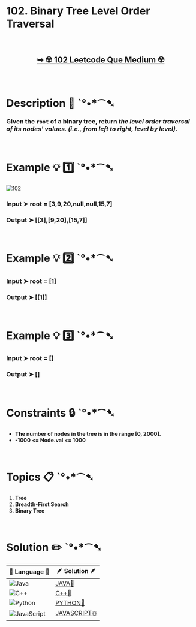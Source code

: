 # 102. Binary Tree Level Order Traversal

</br>

<h2 align="center"> 

<a href="https://leetcode.com/problems/binary-tree-level-order-traversal/description/"><strong>➥ ☢️ 102 Leetcode Que Medium ☢️ </strong></a> 
</h2>

</br>

# Description 📜 ˋ°•*⁀➷

### Given the `root` of a binary tree, return *the level order traversal of its nodes' values. (i.e., from left to right, level by level)*.


</br>

# Example 💡 1️⃣ ˋ°•*⁀➷

![102](https://github.com/Prakhar-002/Prakhar-002/assets/136890202/2da3b635-1962-437b-9d8e-e952d80f9486)

  ### Input  ➤ root = [3,9,20,null,null,15,7]

  ### Output  ➤ [[3],[9,20],[15,7]]

</br>

# Example 💡 2️⃣ ˋ°•*⁀➷

  ### Input ➤ root = [1]

  ### Output ➤ [[1]]


</br>

# Example 💡 3️⃣ ˋ°•*⁀➷

  ### Input ➤ root = []

  ### Output  ➤ []

</br>

# Constraints 🔒 ˋ°•*⁀➷

- **The number of nodes in the tree is in the range [0, 2000].**
- **-1000 <= Node.val <= 1000**

</br>

# Topics 📋 ˋ°•*⁀➷

1. **Tree**
2. **Breadth-First Search**
3. **Binary Tree**


</br>

# Solution ✏️ ˋ°•*⁀➷

| 📒 Language 📒  | 🪶 Solution 🪶 |
| ------------- | ------------- |
|  ![Java](https://img.shields.io/badge/java-%23ED8B00.svg?style=for-the-badge&logo=openjdk&logoColor=white)  | [JAVA🍁](https://github.com/Prakhar-002/LEETCODE/blob/main/%F0%9F%8E%AD%20LEVEL%20wise%20que%20with%20solution%20%F0%9F%8E%AF/%E2%98%A2%EF%B8%8F%20Medium%20%E2%98%A2%EF%B8%8F/%E2%98%A2%EF%B8%8F%20Medium%20102.%20Binary%20Tree%20Level%20Order%20Traversal%20%E2%98%83%EF%B8%8F%20%F0%9F%8D%81%20%F0%9F%8D%B0%20%F0%9F%8E%B2/%F0%9F%8D%81JAVA_102_BinaryTreeLevelOrderTraversa.java) |
|  ![C++](https://img.shields.io/badge/c++-%2300599C.svg?style=for-the-badge&logo=c%2B%2B&logoColor=white)  | [C++🎲](https://github.com/Prakhar-002/LEETCODE/blob/main/%F0%9F%8E%AD%20LEVEL%20wise%20que%20with%20solution%20%F0%9F%8E%AF/%E2%98%A2%EF%B8%8F%20Medium%20%E2%98%A2%EF%B8%8F/%E2%98%A2%EF%B8%8F%20Medium%20102.%20Binary%20Tree%20Level%20Order%20Traversal%20%E2%98%83%EF%B8%8F%20%F0%9F%8D%81%20%F0%9F%8D%B0%20%F0%9F%8E%B2/%F0%9F%8E%B2CPP_102_BinaryTreeLevelOrderTraversa.cpp)  |
|  ![Python](https://img.shields.io/badge/python-3670A0?style=for-the-badge&logo=python&logoColor=ffdd54)    | [PYTHON🍰](https://github.com/Prakhar-002/LEETCODE/blob/main/%F0%9F%8E%AD%20LEVEL%20wise%20que%20with%20solution%20%F0%9F%8E%AF/%E2%98%A2%EF%B8%8F%20Medium%20%E2%98%A2%EF%B8%8F/%E2%98%A2%EF%B8%8F%20Medium%20102.%20Binary%20Tree%20Level%20Order%20Traversal%20%E2%98%83%EF%B8%8F%20%F0%9F%8D%81%20%F0%9F%8D%B0%20%F0%9F%8E%B2/%F0%9F%8D%B0PYTHON_102_BinaryTreeLevelOrderTraversa.py) |
| ![JavaScript](https://img.shields.io/badge/javascript-%23323330.svg?style=for-the-badge&logo=javascript&logoColor=%23F7DF1E)   | [JAVASCRIPT☃️](https://github.com/Prakhar-002/LEETCODE/blob/main/%F0%9F%8E%AD%20LEVEL%20wise%20que%20with%20solution%20%F0%9F%8E%AF/%E2%98%A2%EF%B8%8F%20Medium%20%E2%98%A2%EF%B8%8F/%E2%98%A2%EF%B8%8F%20Medium%20102.%20Binary%20Tree%20Level%20Order%20Traversal%20%E2%98%83%EF%B8%8F%20%F0%9F%8D%81%20%F0%9F%8D%B0%20%F0%9F%8E%B2/%E2%98%83%EF%B8%8FJAVASCRIPT_102_BinaryTreeLevelOrderTraversal.js) |
